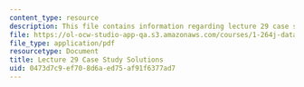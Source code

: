 ```yaml
---
content_type: resource
description: This file contains information regarding lecture 29 case study solutions.
file: https://ol-ocw-studio-app-qa.s3.amazonaws.com/courses/1-264j-database-internet-and-systems-integration-technologies-fall-2013/0473d7c9ef708d6aed75af91f6377ad7_MIT1_264JF13_L29_sol.pdf
file_type: application/pdf
resourcetype: Document
title: Lecture 29 Case Study Solutions
uid: 0473d7c9-ef70-8d6a-ed75-af91f6377ad7
---
```

